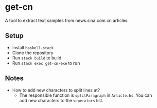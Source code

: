# get-cn

A tool to extract text samples from news.sina.com.cn articles.

## Setup

- Install `haskell-stack`
- Clone the repository
- Run `stack build` to build
- Run `stack exec get-cn-exe` to run

## Notes

- How to add new characters to split lines at?
  - The responsible function is `splitParagraph` in `Article.hs`. You can add new characters to the `seperators` list.
